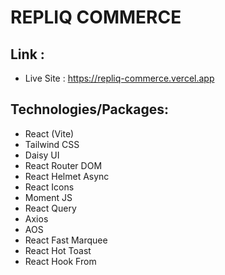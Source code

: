 # REPLIQ COMMERCE

## Link :

- Live Site : https://repliq-commerce.vercel.app

## Technologies/Packages:

- React (Vite)
- Tailwind CSS
- Daisy UI
- React Router DOM
- React Helmet Async
- React Icons
- Moment JS
- React Query
- Axios
- AOS
- React Fast Marquee
- React Hot Toast
- React Hook From
